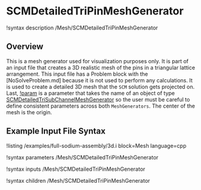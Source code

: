 # SCMDetailedTriPinMeshGenerator

!syntax description /Mesh/SCMDetailedTriPinMeshGenerator

## Overview

<!-- -->

This is a mesh generator used for visualization purposes only. It is part of an input file that creates
a 3D realistic mesh of the pins in a triangular lattice arrangement. This input file has a Problem block
with the [NoSolveProblem.md] because it is not used to perform any calculations. It is used to create a detailed 3D mesh that the `SCM` solution gets projected on. Last, [!param](/Mesh/SCMDetailedTriPinMeshGenerator/input) is a parameter that takes the name of an object of type [SCMDetailedTriSubChannelMeshGenerator](SCMDetailedTriSubChannelMeshGenerator.md) so the user must be careful to define consistent parameters across both `MeshGenerators`. The center of the mesh is the origin.

## Example Input File Syntax

!listing /examples/full-sodium-assembly/3d.i block=Mesh language=cpp

!syntax parameters /Mesh/SCMDetailedTriPinMeshGenerator

!syntax inputs /Mesh/SCMDetailedTriPinMeshGenerator

!syntax children /Mesh/SCMDetailedTriPinMeshGenerator
